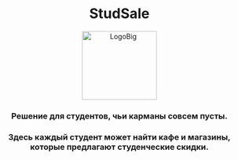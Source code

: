 <h1 align=center>StudSale</h1> 
<div align="center"><img width="152" height="140" alt="LogoBig" src="https://github.com/user-attachments/assets/d422ed64-26f5-49a7-aa5c-57b3d9ae5892" /></div>

<h3 align="center">Решение для студентов, чьи карманы совсем пусты.</h3>
<h3 align="center">Здесь каждый студент может найти кафе и магазины, которые предлагают студенческие скидки.</h3>

